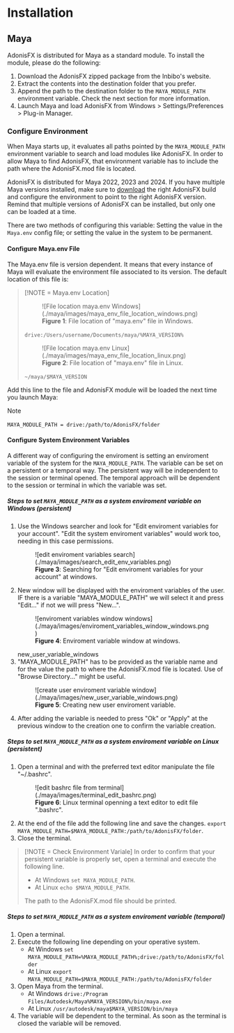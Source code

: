 # Installation

## Maya

AdonisFX is distributed for Maya as a standard module. To install the module, please do the following:

1. Download the AdonisFX zipped package from the Inbibo's website.
2. Extract the contents into the destination folder that you prefer.
3. Append the path to the destination folder to the `MAYA_MODULE_PATH` environment variable. Check the next section for more information.
4. Launch Maya and load AdonisFX from Windows > Settings/Preferences > Plug-in Manager.

### Configure Environment

When Maya starts up, it evaluates all paths pointed by the `MAYA_MODULE_PATH` environment variable to search and load modules like AdonisFX. In order to allow Maya to find AdonisFX, that environment variable has to include the path where the AdonisFX.mod file is located. 

AdonisFX is distributed for Maya 2022, 2023 and 2024. If you have multiple Maya versions installed, make sure to [download](https://inbibo.co.uk/adonisfx/downloads) the right AdonisFX build and configure the environment to point to the right AdonisFX version. Remind that multiple versions of AdonisFX can be installed, but only one can be loaded at a time.

There are two methods of configuring this variable: Setting the value in the `Maya.env` config file; or setting the value in the system to be permanent.

#### Configure Maya.env File

The Maya.env file is version dependent. It means that every instance of Maya will evaluate the environment file associated to its version. The default location of this file is:

> [!NOTE = Maya.env Location]
>
> <figure markdown>
>  ![File location maya.env Windows](./maya/images/maya_env_file_location_windows.png)
>  <figcaption><b>Figure 1</b>: File location of "maya.env" file in Windows.</figcaption>
> </figure>
>
> `drive:/Users/username/Documents/maya/%MAYA_VERSION%`
>
> <figure markdown>
>  ![File location maya.env Linux](./maya/images/maya_env_file_location_linux.png)
>  <figcaption><b>Figure 2</b>: File location of "maya.env" file in Linux.</figcaption>
> </figure>
>
> `~/maya/$MAYA_VERSION`

Add this line to the file and AdonisFX module will be loaded the next time you launch Maya:

> [!NOTE]
> `MAYA_MODULE_PATH = drive:/path/to/AdonisFX/folder`

#### Configure System Environment Variables

A different way of configuring the enviroment is setting an enviroment variable of the system for the `MAYA_MODULE_PATH`. The variable can be set on a persistent or a temporal way. The persistent way will be independent to the session or terminal opened. The temporal approach will be dependent to the session or terminal in which the variable was set.

##### Steps to set `MAYA_MODULE_PATH` as a system enviroment variable on Windows (persistent)

1. Use the Windows searcher and look for "Edit enviroment variables for your account". "Edit the system enviroment variables" would work too, needing in this case permissions.
    <figure markdown>
      ![edit enviroment variables search](./maya/images/search_edit_env_variables.png)
      <figcaption><b>Figure 3</b>: Searching for "Edit enviroment variables for your account" at windows.</figcaption>
    </figure>
2. New window will be displayed with the enviroment variables of the user. IF there is a variable "MAYA_MODULE_PATH" we will select it and press "Edit..." if not we will press "New...".
    <figure markdown>
      ![enviroment variables window windows](./maya/images/enviroment_variables_window_windows.png)
      <figcaption><b>Figure 4</b>: Enviroment variable window at windows.</figcaption>
    </figure> new_user_variable_windows
3. "MAYA_MODULE_PATH" has to be provided as the variable name and for the value the path to where the AdonisFX.mod file is located. Use of "Browse Directory..." might be useful.
    <figure markdown>
      ![create user enviroment variable window](./maya/images/new_user_variable_windows.png)
      <figcaption><b>Figure 5</b>: Creating new user enviroment variable.</figcaption>
    </figure>
4. After adding the variable is needed to press "Ok" or "Apply" at the previous window to the creation one to confirm the variable creation.

##### Steps to set `MAYA_MODULE_PATH` as a system enviroment variable on Linux (persistent)

1. Open a terminal and with the preferred text editor manipulate the file "~/.bashrc".
    <figure markdown>
      ![edit bashrc file from terminal](./maya/images/terminal_edit_bashrc.png)
      <figcaption><b>Figure 6</b>: Linux terminal openning a text editor to edit file ".bashrc".</figcaption>
    </figure>
2. At the end of the file add the following line and save the changes. `export MAYA_MODULE_PATH=$MAYA_MODULE_PATH:/path/to/AdonisFX/folder`.
3. Close the terminal.

> [!NOTE = Check Environment Variale]
> In order to confirm that your persistent variable is properly set, open a terminal and execute the following line.
>
>  - At Windows `set MAYA_MODULE_PATH`.
>  - At Linux `echo $MAYA_MODULE_PATH`.
>
> The path to the AdonisFX.mod file should be printed.

##### Steps to set `MAYA_MODULE_PATH` as a system enviroment variable (temporal)

1. Open a terminal.
2. Execute the following line depending on your operative system.
    - At Windows `set MAYA_MODULE_PATH=%MAYA_MODULE_PATH%;drive:/path/to/AdonisFX/folder`
    - At Linux `export MAYA_MODULE_PATH=$MAYA_MODULE_PATH:/path/to/AdonisFX/folder`
3. Open Maya from the terminal.
    - At Windows `drive:/Program Files/Autodesk/Maya%MAYA_VERSION%/bin/maya.exe`
    - At Linux `/usr/autodesk/maya$MAYA_VERSION/bin/maya`
4. The variable will be dependent to the terminal. As soon as the terminal is closed the variable will be removed.

<!--
## Houdini

AdonisFX is distributed for Houdini as a standard package. To install the package, please do the following:

1. Download the AdonisFX zipped package from the Inbibo's website [TODO: #2 add link].
2. Unzip the contents into the destination folder that you prefer.
3. Add folder containg the AdonisFX.json file to the `HOUDINI_PACKAGE_DIR` environment variable.

The `HOUDINI_PACKAGE_DIR` must be set in your environemnt. For example:

- Windows: `set HOUDINI_PACKAGE_DIR=%HOUDINI_PACKAGE_DIR%;/path/to/AdonisFX/folder`
- Linux: `export HOUDINI_PACKAGE_DIR=$HOUDINI_PACKAGE_DIR:/path/to/AdonisFX/folder`
-->